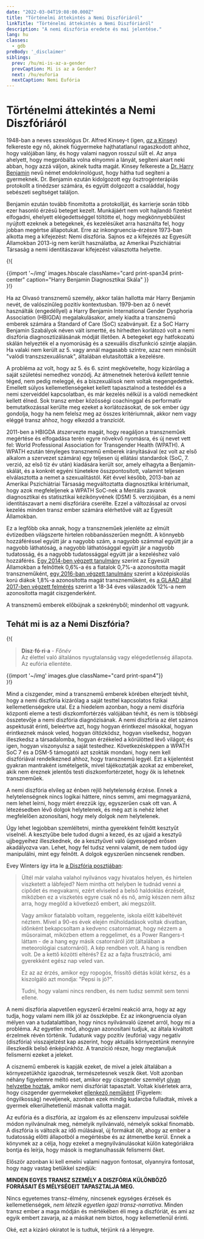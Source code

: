 ```yaml
---
date: "2022-03-04T19:08:00.000Z"
title: "Történelmi áttekintés a Nemi Diszfóriáról"
linkTitle: "Történelmi áttekintés a Nemi Diszfóriáról"
description: "A nemi diszfória eredete és mai jelentése."
lang: hu
classes:
  - gdb
preBody: '_disclaimer'
siblings:
  prev: /hu/mi-is-az-a-gender
  prevCaption: Mi is az a Gender?
  next: /hu/euforia
  nextCaption: Nemi Eufória
---
```


# Történelmi áttekintés a Nemi Diszfóriáról

1948-ban a neves szexológus Dr. Alfred Kinsey-t (igen, [*az* a Kinsey](https://hu.wikipedia.org/wiki/Alfred_Kinsey)) felkereste egy nő, akinek fiúgyermeke hajthatatlanul ragaszkodott ahhoz, hogy valójában lány, és hogy valami nagyon rosszul sült el. Az anya ahelyett, hogy megpróbálta volna elnyomni a lányát, segíteni akart neki abban, hogy azzá váljon, akinek tudta magát. Kinsey felkereste a [Dr. Harry Benjamin](https://en.wikipedia.org/wiki/Harry_Benjamin) nevű német endokrinológust, hogy hátha tud segíteni a gyermeknek. Dr. Benjamin ezután kidolgozott egy ösztrogénterápiás protokollt a tinédzser számára, és együtt dolgozott a családdal, hogy sebészeti segítséget találjon.

Benjamin ezután tovább finomította a protokollját, és karrierje során több ezer hasonló érzésű beteget kezelt. Munkájáért nem volt hajlandó fizetést elfogadni, ehelyett elégedettséggel töltötte el, hogy megkönnyebbülést nyújtott ezeknek a betegeknek, és kezelésüket arra használta fel, hogy jobban megértse állapotukat. Erre az inkongruencia-érzésre 1973-ban alkotta meg a kifejezést: Nemi diszfória. Sajnos ez a kifejezés az Egyesült Államokban 2013-ig nem került használatba, az Amerikai Pszichiátriai Társaság a nemi identitászavar kifejezést választotta helyette.

{!{
<div class="gutter print-inline">
  {{import '~/img' images.hbscale
    className="card print-span34 print-center"
    caption="Harry Benjamin Diagnosztikai Skála"
  }}
</div>
}!}

Ha az Olvasó transznemű személy, akkor talán hallotta már Harry Benjamin nevét, de valószínűleg pozitív kontextusban. 1979-ben az ő nevét használták (engedéllyel) a Harry Benjamin International Gender Dysphoria Association (HBIGDA) megalakulásakor, amely kiadta a transznemű emberek számára a Standard of Care (SoC) szabványait. Ez a SoC Harry Benjamin Szabályok néven vált ismertté, és hírhedten korlátozó volt a nemi diszfória diagnosztizálásának módját illetően. A betegeket egy hatfokozatú skálán helyezték el a nyomorúság és a szexuális diszfunkció szintje alapján. Ha valaki nem került az 5. vagy annál magasabb szintre, azaz nem minősült "valódi transzszexuálisnak", általában elutasították a kezelésre.

A probléma az volt, hogy az 5. és 6. szint megkövetelte, hogy kizárólag a saját születési nemedhez vonzódj. Az átmenetnek heteróvá *kellett* tennie téged, nem pedig meleggé, és a biszexuálisok nem voltak megengedettek. Emellett súlyos kellemetlenségeket kellett tapasztalnod a testeddel és a nemi szerveiddel kapcsolatban, és már kezelés nélkül is a valódi nemedként kellett élned. Sok transz ember közösségi coachinggal és performatív bemutatkozással kerülte meg ezeket a korlátozásokat, de sok ember úgy gondolja, hogy ha nem felelsz meg az összes kritériumnak, akkor nem vagy eléggé transz ahhoz, hogy elkezdd a tranzíciót.

2011-ben a HBIGDA átszervezte magát, hogy reagáljon a transzneműek megértése és elfogadása terén egyre növekvő nyomásra, és új nevet vett fel: World Professional Association for Transgender Health (WPATH). A WPATH ezután tényleges transznemű emberek irányításával (ez volt az első alkalom a szervezet számára) egy teljesen új ellátási standardok (SoC, 7. verzió, az első tíz év után) kiadására került sor, amely elhagyta a Benjamin-skálát, és a konkrét egyéni tünetekre összpontosított, valamint teljesen elválasztotta a nemet a szexualitástól. Két évvel később, 2013-ban az Amerikai Pszichiátriai Társaság megváltoztatta diagnosztikai kritériumait, hogy azok megfeleljenek a WPATH SoC-nek a Mentális zavarok diagnosztikai és statisztikai kézikönyvének (DSM) 5. verziójában, és a nemi identitászavart a nemi diszfóriára cserélte. Ezzel a változással az orvosi kezelés minden transz ember számára elérhetővé vált az Egyesült Államokban.

Ez a legfőbb oka annak, hogy a transzneműek jelenléte az elmúlt évtizedben világszerte hirtelen robbanásszerűen megnőtt. A könnyebb hozzáféréssel együtt jár a nagyobb szám, a nagyobb számmal együtt jár a nagyobb láthatóság, a nagyobb láthatósággal együtt jár a nagyobb tudatosság, és a nagyobb tudatossággal együtt jár a kezeléshez való hozzáférés. [Egy 2014-ben végzett tanulmány](https://williamsinstitute.law.ucla.edu/wp-content/uploads/TransAgeReport.pdf) szerint az Egyesült Államokban a felnőttek 0,6%-a és a fiatalok 0,7%-a azonosította magát transzneműként, [egy 2016-ban végzett tanulmány](https://www.cdc.gov/mmwr/volumes/68/wr/mm6803a3.htm) szerint a középiskolás korú diákok 1,8%-a azonosította magát transzneműként, és [a GLAAD által 2017-ben végzett felmérés](https://www.glaad.org/files/aa/2017_GLAAD_Accelerating_Acceptance.pdf) szerint a 18-34 éves válaszadók 12%-a nem azonosította magát ciszgenderként.

A transznemű emberek előbújnak a szekrényből; mindenhol ott vagyunk.

## Tehát mi is az a Nemi Diszfória?

{!{
<div class="gutter">
  <blockquote>
    <strong>Disz·fó·ri·a</strong> - <em>Főnév</em><br>
    Az élettel való általános nyugtalanság vagy elégedetlenség állapota. Az eufória ellentéte.
  </blockquote>
</div>
<div class="gutter print-span4">
  {{import '~/img' images.glue className="card print-span4"}}
</div>
}!}

Mind a ciszgender, mind a transznemű emberek körében elterjedt tévhit, hogy a nemi diszfória kizárólag a saját testtel kapcsolatos fizikai kellemetlenségekre utal. Ez a hiedelem azonban, hogy a nemi diszfória központi eleme a testi diszkomfortérzés valójában tévhit, és nem is többségi összetevője a nemi diszfória diagnózisának. A nemi diszfória az élet számos aspektusát érinti, beleértve azt, hogy hogyan érintkezel másokkal, hogyan érintkeznek mások veled, hogyan öltözködsz, hogyan viselkedsz, hogyan illeszkedsz a társadalomba, hogyan érzékeled a körülötted lévő világot; és igen, hogyan viszonyulsz a saját testedhez. Következésképpen a WPATH SoC 7 és a DSM-5 támogatói azt szokták mondani, hogy nem kell diszfóriával rendelkezned ahhoz, hogy transznemű legyél. Ezt a kijelentést gyakran mantraként ismételgetik, mivel tájékoztatják azokat az embereket, akik nem éreznek jelentős testi diszkomfortérzetet, hogy ők is lehetnek transzneműek.

A nemi diszfória elvileg az énben rejlő helytelenség érzése. Ennek a helytelenségnek nincs logikai háttere, nincs semmi, ami megmagyarázná, nem lehet leírni, hogy miért érezzük így, egyszerűen csak ott van. A létezésedben lévő dolgok helytelenek, és még azt is nehéz lehet megfelelően azonosítani, hogy mely dolgok *nem* helytelenek.

Úgy lehet legjobban szemléltetni, mintha gyerekként felnőtt kesztyűt viselnél. A kesztyűbe bele tudod dugni a kezed, és az ujjaid a kesztyű ujjbegyeihez illeszkednek, de a kesztyűvel való ügyességed erősen akadályozva van. Lehet, hogy fel tudsz venni valamit, de nem tudod úgy manipulálni, mint egy felnőtt. A dolgok egyszerűen nincsenek rendben.

Evey Winters így írta le [a Diszfória posztjában](https://eveywinters.com/2019/10/14/on-dysphoria-before-enduring-and-after/):

> Ültél már valaha valahol nyilvános vagy hivatalos helyen, és hirtelen viszketett a lábfejed? Nem mintha ott helyben le tudnád venni a cipődet és megvakarni, ezért elviseled a belső haldoklás érzését, miközben ez a viszketés egyre csak nő és nő, amíg készen nem állsz arra, hogy megöld a következő embert, aki megszólít.
>
> Vagy amikor fiatalabb voltam, reggelente, iskola előtt kábeltévét néztem. Mivel a 90-es évek elején műholdadások voltak divatban, időnként bekapcsoltam a kedvenc csatornámat, hogy nézzem a műsoraimat, miközben ettem a reggelimet, és a Power Rangers-t láttam - de a hang egy másik csatornáról jött (általában a meteorológiai csatornáról). A kép rendben volt. A hang is rendben volt. De a kettő közötti eltérés? Ez az a fajta frusztráció, ami gyerekként egész nap veled van.
>
> Ez az az érzés, amikor egy ropogós, frissítő diétás kólát kérsz, és a kiszolgáló azt mondja: "Pepsi is jó?".
>
> Tudni, hogy valami nincs rendben, és nem tudsz semmit sem tenni ellene.

A nemi diszfória alapvetően egyszerű érzelmi reakció arra, hogy az agy tudja, hogy valami nem illik jól az összképbe. Ez az inkongruencia olyan mélyen van a tudatalattiban, hogy nincs nyilvánvaló üzenet arról, hogy mi a probléma. Az egyetlen mód, ahogyan azonosítani tudjuk, az általa kiváltott érzelmek révén történik. Tudatunk vagy pozitív (eufória) vagy negatív (diszfória) visszajelzést kap aszerint, hogy aktuális környezetünk mennyire illeszkedik belső énképünkhöz. A tranzíció része, hogy megtanuljuk felismerni ezeket a jeleket.

A cisznemű emberek is kapják ezeket, de mivel a jelek általában a környezetükhöz igazodnak, természetesnek veszik őket. Volt azonban néhány figyelemre méltó eset, amikor egy ciszgender személyt [olyan helyzetbe hoztak](https://www.teenvogue.com/story/maisie-williams-arya-stark-game-of-thrones-affected-her-body-image), amikor nemi diszfóriát tapasztalt. Voltak kísérletek arra, hogy ciszgender gyermekeket [ellenkező neműként](https://www.nytimes.com/2004/05/12/us/david-reimer-38-subject-of-the-john-joan-case.html) (Figyelem: öngyilkosság) neveljenek, azonban ezek mindig kudarcba fulladtak, mivek a gyermek elkerülhetetlenül másnak vallotta magát.

Az eufória és a diszfória, az izgalom és az ellenszenv impulzusai sokféle módon nyilvánulnak meg, némelyik nyilvánvaló, némelyik sokkal finomabb. A diszfória is változik az idő múlásával, új formákat ölt, ahogy az ember a tudatosság előtti állapotból a megértésbe és az átmenetbe kerül. Ennek a könyvnek az a célja, hogy ezeket a megnyilvánulásokat külön kategóriákra bontja és leírja, hogy mások is megtanulhassák felismerni őket.

Először azonban ki kell emelni valami nagyon fontosat, olyannyira fontosat, hogy nagy vastag betűkkel szedjük:

**MINDEN EGYES TRANSZ SZEMÉLY A DISZFÓRIA KÜLÖNBÖZŐ FORRÁSAIT ÉS MÉLYSÉGEIT TAPASZTALJA MEG.**

Nincs egyetemes transz-élmény, nincsenek egységes érzések és kellemetlenségek, *nem létezik egyetlen igazi transz-narratíva*. Minden transz ember a maga módján és mértékében éli meg a diszfóriát, és ami az egyik embert zavarja, az a másikat nem biztos, hogy kellemetlenül érinti.

Oké, ezt a kizáró okiratot le is tudtuk, térjünk rá a lényegre.
